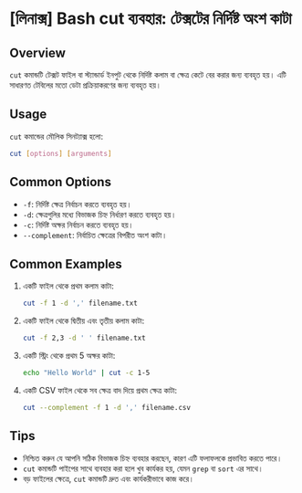 # [লিনাক্স] Bash cut ব্যবহার: টেক্সটের নির্দিষ্ট অংশ কাটা

## Overview
`cut` কমান্ডটি টেক্সট ফাইল বা স্ট্যান্ডার্ড ইনপুট থেকে নির্দিষ্ট কলাম বা ক্ষেত্র কেটে বের করার জন্য ব্যবহৃত হয়। এটি সাধারণত টেবিলের মতো ডেটা প্রক্রিয়াকরণের জন্য ব্যবহৃত হয়।

## Usage
`cut` কমান্ডের মৌলিক সিনট্যাক্স হলো:

```bash
cut [options] [arguments]
```

## Common Options
- `-f`: নির্দিষ্ট ক্ষেত্র নির্বাচন করতে ব্যবহৃত হয়।
- `-d`: ক্ষেত্রগুলির মধ্যে বিভাজক চিহ্ন নির্ধারণ করতে ব্যবহৃত হয়।
- `-c`: নির্দিষ্ট অক্ষর নির্বাচন করতে ব্যবহৃত হয়।
- `--complement`: নির্বাচিত ক্ষেত্রের বিপরীত অংশ কাটা।

## Common Examples
1. একটি ফাইল থেকে প্রথম কলাম কাটা:
   ```bash
   cut -f 1 -d ',' filename.txt
   ```

2. একটি ফাইল থেকে দ্বিতীয় এবং তৃতীয় কলাম কাটা:
   ```bash
   cut -f 2,3 -d ' ' filename.txt
   ```

3. একটি স্ট্রিং থেকে প্রথম 5 অক্ষর কাটা:
   ```bash
   echo "Hello World" | cut -c 1-5
   ```

4. একটি CSV ফাইল থেকে সব ক্ষেত্র বাদ দিয়ে প্রথম ক্ষেত্র কাটা:
   ```bash
   cut --complement -f 1 -d ',' filename.csv
   ```

## Tips
- নিশ্চিত করুন যে আপনি সঠিক বিভাজক চিহ্ন ব্যবহার করছেন, কারণ এটি ফলাফলকে প্রভাবিত করতে পারে।
- `cut` কমান্ডটি পাইপের সাথে ব্যবহার করা হলে খুব কার্যকর হয়, যেমন `grep` বা `sort` এর সাথে।
- বড় ফাইলের ক্ষেত্রে, `cut` কমান্ডটি দ্রুত এবং কার্যকরীভাবে কাজ করে।